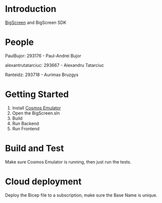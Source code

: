 # Introduction 
[BigScreen](https://bigscreen.azurewebsites.net) and BigScreen SDK

# People
PaulBujor: 293176 - Paul-Andrei Bujor

alexantrutatarciuc: 293667 - Alexandru Tatarciuc

Ranteidz: 293718 - Aurimas Bruzgys 

# Getting Started
1. Install [Cosmos Emulator](https://docs.microsoft.com/en-us/azure/cosmos-db/local-emulator?tabs=ssl-netstd21)
2. Open the BigScreen.sln
3. Build
4. Run Backend
5. Run Frontend

# Build and Test
Make sure Cosmos Emulator is running, then just run the tests.

# Cloud deployment
Deploy the Bicep file to a subscription, make sure the Base Name is unique.
